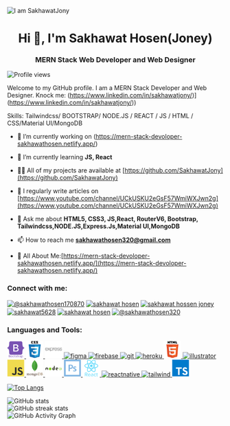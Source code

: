 ![I am SakhawatJony](https://github.com/sakhawathosen170870/sakhawathosen170870/blob/main/Marketing%20and%20Business%20Planner%20LinkedIn%20Banner%20(3).png)


<h1 align="center">Hi 👋, I'm Sakhawat Hosen(Joney)</h1>
<h3 align="center">MERN Stack Web Developer and Web Designer</h3>

![Profile views](https://gpvc.arturio.dev/SakhawatJony) 

Welcome to my GitHub profile. I am a MERN Stack Developer and Web Designer. 
Knock me: (https://www.linkedin.com/in/sakhawatjony/)](https://www.linkedin.com/in/sakhawatjony/))

Skills: Tailwindcss/ BOOTSTRAP/ NODE.JS / REACT / JS / HTML / CSS/Material UI/MongoDB
 

- 🔭 I’m currently working on (https://mern-stack-devoloper-sakhawathosen.netlify.app/)

- 🌱 I’m currently learning **JS, React**

- 👨‍💻 All of my projects are available at [https://github.com/SakhawatJony](https://github.com/SakhawatJony)

- 📝 I regularly write articles on [https://www.youtube.com/channel/UCkUSKU2eGsF57WmiWXJwn2g](https://www.youtube.com/channel/UCkUSKU2eGsF57WmiWXJwn2g)

- 💬 Ask me about **HTML5, CSS3, JS,React, RouterV6, Bootstrap, Tailwindcss,NODE.JS,Express.Js,Material UI,MongoDB**

- 📫 How to reach me **sakhawathosen320@gmail.com**

- 📄 All About Me:[https://mern-stack-devoloper-sakhawathosen.netlify.app/](https://mern-stack-devoloper-sakhawathosen.netlify.app/)

<h3 align="left">Connect with me:</h3>
<p align="left">
<a href="https://codepen.io/@sakhawathosen170870" target="blank"><img align="center" src="https://raw.githubusercontent.com/rahuldkjain/github-profile-readme-generator/master/src/images/icons/Social/codepen.svg" alt="@sakhawathosen170870" height="30" width="40" /></a>
<a href="https://linkedin.com/in/sakhawat hosen" target="blank"><img align="center" src="https://raw.githubusercontent.com/rahuldkjain/github-profile-readme-generator/master/src/images/icons/Social/linked-in-alt.svg" alt="sakhawat hosen" height="30" width="40" /></a>
<a href="https://www.facebook.com/sakhawathossen.joney" target="blank"><img align="center" src="https://raw.githubusercontent.com/rahuldkjain/github-profile-readme-generator/master/src/images/icons/Social/facebook.svg" alt="sakhawat hossen joney" height="30" width="40" /></a>
<a href="https://instagram.com/sakhawat5628" target="blank"><img align="center" src="https://raw.githubusercontent.com/rahuldkjain/github-profile-readme-generator/master/src/images/icons/Social/instagram.svg" alt="sakhawat5628" height="30" width="40" /></a>
<a href="https://www.youtube.com/c/sakhawat hosen" target="blank"><img align="center" src="https://raw.githubusercontent.com/rahuldkjain/github-profile-readme-generator/master/src/images/icons/Social/youtube.svg" alt="sakhawat hosen" height="30" width="40" /></a>
<a href="https://www.hackerrank.com/@sakhawathosen320" target="blank"><img align="center" src="https://raw.githubusercontent.com/rahuldkjain/github-profile-readme-generator/master/src/images/icons/Social/hackerrank.svg" alt="@sakhawathosen320" height="30" width="40" /></a>
</p>


<h3 align="left">Languages and Tools:</h3>
<p align="left"> <a href="https://getbootstrap.com" target="_blank" rel="noreferrer"> <img src="https://raw.githubusercontent.com/devicons/devicon/master/icons/bootstrap/bootstrap-plain-wordmark.svg" alt="bootstrap" width="40" height="40"/> </a> <a href="https://www.w3schools.com/css/" target="_blank" rel="noreferrer"> <img src="https://raw.githubusercontent.com/devicons/devicon/master/icons/css3/css3-original-wordmark.svg" alt="css3" width="40" height="40"/> </a> <a href="https://expressjs.com" target="_blank" rel="noreferrer"> <img src="https://raw.githubusercontent.com/devicons/devicon/master/icons/express/express-original-wordmark.svg" alt="express" width="40" height="40"/> </a> <a href="https://www.figma.com/" target="_blank" rel="noreferrer"> <img src="https://www.vectorlogo.zone/logos/figma/figma-icon.svg" alt="figma" width="40" height="40"/> </a> <a href="https://firebase.google.com/" target="_blank" rel="noreferrer"> <img src="https://www.vectorlogo.zone/logos/firebase/firebase-icon.svg" alt="firebase" width="40" height="40"/> </a> <a href="https://git-scm.com/" target="_blank" rel="noreferrer"> <img src="https://www.vectorlogo.zone/logos/git-scm/git-scm-icon.svg" alt="git" width="40" height="40"/> </a> <a href="https://heroku.com" target="_blank" rel="noreferrer"> <img src="https://www.vectorlogo.zone/logos/heroku/heroku-icon.svg" alt="heroku" width="40" height="40"/> </a> <a href="https://www.w3.org/html/" target="_blank" rel="noreferrer"> <img src="https://raw.githubusercontent.com/devicons/devicon/master/icons/html5/html5-original-wordmark.svg" alt="html5" width="40" height="40"/> </a> <a href="https://www.adobe.com/in/products/illustrator.html" target="_blank" rel="noreferrer"> <img src="https://www.vectorlogo.zone/logos/adobe_illustrator/adobe_illustrator-icon.svg" alt="illustrator" width="40" height="40"/> </a> <a href="https://developer.mozilla.org/en-US/docs/Web/JavaScript" target="_blank" rel="noreferrer"> <img src="https://raw.githubusercontent.com/devicons/devicon/master/icons/javascript/javascript-original.svg" alt="javascript" width="40" height="40"/> </a> <a href="https://www.mongodb.com/" target="_blank" rel="noreferrer"> <img src="https://raw.githubusercontent.com/devicons/devicon/master/icons/mongodb/mongodb-original-wordmark.svg" alt="mongodb" width="40" height="40"/> </a> <a href="https://nodejs.org" target="_blank" rel="noreferrer"> <img src="https://raw.githubusercontent.com/devicons/devicon/master/icons/nodejs/nodejs-original-wordmark.svg" alt="nodejs" width="40" height="40"/> </a> <a href="https://www.photoshop.com/en" target="_blank" rel="noreferrer"> <img src="https://raw.githubusercontent.com/devicons/devicon/master/icons/photoshop/photoshop-line.svg" alt="photoshop" width="40" height="40"/> </a> <a href="https://reactjs.org/" target="_blank" rel="noreferrer"> <img src="https://raw.githubusercontent.com/devicons/devicon/master/icons/react/react-original-wordmark.svg" alt="react" width="40" height="40"/> </a> <a href="https://reactnative.dev/" target="_blank" rel="noreferrer"> <img src="https://reactnative.dev/img/header_logo.svg" alt="reactnative" width="40" height="40"/> </a> <a href="https://tailwindcss.com/" target="_blank" rel="noreferrer"> <img src="https://www.vectorlogo.zone/logos/tailwindcss/tailwindcss-icon.svg" alt="tailwind" width="40" height="40"/> </a> <a href="https://www.typescriptlang.org/" target="_blank" rel="noreferrer"> <img src="https://raw.githubusercontent.com/devicons/devicon/master/icons/typescript/typescript-original.svg" alt="typescript" width="40" height="40"/> </a> </p>


[![Top Langs](https://github-readme-stats.vercel.app/api/top-langs/?username=SakhawatJony)](https://github.com/anuraghazra/github-readme-stats)

![GitHub stats](https://github-readme-stats.vercel.app/api?username=SakhawatJony&show_icons=true)  
![GitHub streak stats](https://github-readme-streak-stats.herokuapp.com/?user=SakhawatJony)  
![GitHub Activity Graph](https://activity-graph.herokuapp.com/graph?username=SakhawatJony)  
 
